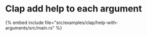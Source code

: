 # Clap add help to each argument

{% embed include file="src/examples/clap/help-with-arguments/src/main.rs" %}
